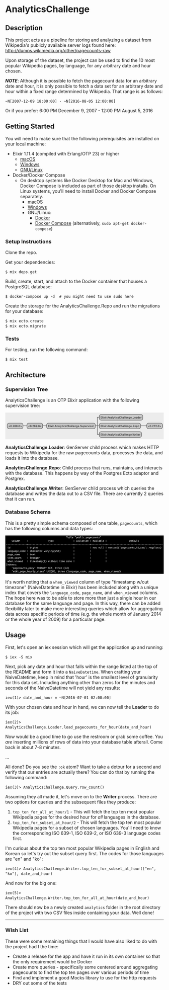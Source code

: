 # AnalyticsChallenge

## Description

This project acts as a pipeline for storing and analyzing a dataset from Wikipedia's publicly available server logs found here: http://dumps.wikimedia.org/other/pagecounts-raw

Upon storage of the dataset, the project can be used to find the 10 most popular Wikipedia pages, by language, for any arbitrary date and hour chosen.

***NOTE***: Although it is possible to fetch the pagecount data for an arbitrary date and hour, it is only possible to fetch a data set for an arbitrary date and hour within a fixed range determined by Wikipedia. That range is as follows:

    ~N[2007-12-09 18:00:00] - ~N[2016-08-05 12:00:00]

Or if you prefer: 6:00 PM December 9, 2007 - 12:00 PM August 5, 2016

## Getting Started

You will need to make sure that the following prerequisites are installed on your local machine:
- Elixir 1.11.4 (compiled with Erlang/OTP 23) or higher
    - [macOS](https://elixir-lang.org/install.html#macos)
    - [Windows](https://elixir-lang.org/install.html#windows)
    - [GNU/Linux](https://elixir-lang.org/install.html#gnulinux) 
- Docker/Docker Compose
    - On desktop systems like Docker Desktop for Mac and Windows, Docker Compose is included as part of those desktop installs. On Linux systems, you'll need to install Docker and Docker Compose separately.
        - [macOS](https://docs.docker.com/desktop/mac/install/)
        - [Windows](https://docs.docker.com/desktop/windows/install/)
        - GNU/Linux:
            - [Docker](https://docs.docker.com/engine/install/)
            - [Docker Compose](https://docs.docker.com/compose/install/) (alternatively, `sudo apt-get docker-compose`)

### Setup Instructions

Clone the repo.

Get your dependencies:

    $ mix deps.get

Build, create, start, and attach to the Docker container that houses a PostgreSQL database:

    $ docker-compose up -d  # you might need to use sudo here 

Create the storage for the AnalyticsChallenge.Repo and run the migrations for your database:

    $ mix ecto.create
    $ mix ecto.migrate

### Tests

For testing, run the following command:

    $ mix test

## Architecture

### Supervision Tree

AnalyticsChallenge is an OTP Elixir application with the following supervision tree:

![AnalyticsChallenge Supervision Tree](https://github.com/CoitThomas/analytics_challenge/blob/master/images/supervision_tree.png)

**AnalyticsChallenge.Loader**: GenServer child process which makes HTTP requests to Wikipedia for the raw pagecounts data, processes the data, and loads it into the database.

**AnalyticsChallenge.Repo**: Child process that runs, maintains, and interacts with the database. This happens by way of the Postgres Ecto adaptor and Postgrex.

**AnalyticsChallenge.Writer**: GenServer child process which queries the database and writes the data out to a CSV file. There are currently 2 queries that it can run.

### Database Schema

This is a pretty simple schema composed of one table, `pagecounts`, which has the following columns and data types:

![Pagecounts Table](https://github.com/CoitThomas/analytics_challenge/blob/master/images/pagecounts_table.png)

It's worth noting that a `when_viewed` column of type "timestamp w/out timezone" (NaiveDatetime in Elixir) has been included along with a unique index that covers the `language_code`, `page_name`, and `when_viewed` columns. The hope here was to be able to store more than just a single hour in our database for the same language and page. In this way, there can be added flexibility later to make more interesting queries which allow for aggregating data across specific periods of time (e.g. the whole month of January 2014 or the whole year of 2009) for a particular page.

## Usage

First, let's open an iex session which will get the application up and running:

    $ iex -S mix

Next, pick any date and hour that falls within the range listed at the top of the README and form it into a `NaiveDatetime`. When crafting your NaiveDatetime, keep in mind that 'hour' is the smallest level of granularity for this data set. Including anything other than zeros for the minutes and seconds of the NaiveDatetime will not yield any results:

    iex(1)> date_and_hour = ~N[2016-07-01 02:00:00]

With your chosen date and hour in hand, we can now tell the **Loader** to do its job:

    iex(2)> AnalyticsChallenge.Loader.load_pagecounts_for_hour(date_and_hour)

Now would be a good time to go use the restroom or grab some coffee. You *are* inserting millions of rows of data into your database table afterall. Come back in about 7-8 minutes.

...

All done? Do you see the `:ok` atom? Want to take a detour for a second and verify that our entries are actually there? You can do that by running the following command:

    iex(3)> AnalyticsChallenge.Query.row_count()

Assuming they all made it, let's move on to the **Writer** process. There are two options for queries and the subsequent files they produce:
1. `top_ten_for_all_at_hour/1` - This will fetch the top ten most popular Wikipedia pages for the desired hour for *all* languages in the database.
2. `top_ten_for_subset_at_hour/2` - This will fetch the top ten most popular Wikipedia pages for a subset of chosen languages. You'll need to know the corresponding ISO 639-1, ISO 639-2, or ISO 639-3 language codes first.

I'm curious about the top ten most popular Wikipedia pages in English and Korean so let's try out the subset query first. The codes for those languages are "en" and "ko":

    iex(4)> AnalyticsChallenge.Writer.top_ten_for_subset_at_hour(["en", "ko"], date_and_hour)

And now for the big one:

    iex(5)> AnalyticsChallenge.Writer.top_ten_for_all_at_hour(date_and_hour)

There should now be a newly created `analytics` folder in the root directory of the project with two CSV files inside containing your data. Well done!

---

### Wish List

These were some remaining things that I would have also liked to do with the project had I the time:
- Create a release for the app and have it run in its own container so that the only requirement would be Docker
- Create more queries - specifically some centered around aggregating pagecounts to find the top ten pages over various periods of time
- Find and implement a good Mocks library to use for the http requests
- DRY out some of the tests
